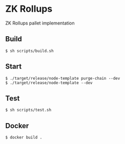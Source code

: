 # ZK Rollups
ZK Rollups pallet implementation

## Build
```
$ sh scripts/build.sh
```

## Start
```
$ ./target/release/node-template purge-chain --dev
$ ./target/release/node-template --dev
```

## Test
```
$ sh scripts/test.sh
```

## Docker
```
$ docker build .
```

